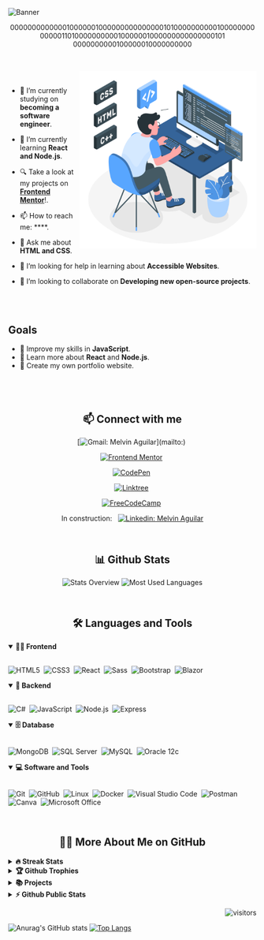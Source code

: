 <!-- Banner-->

![Banner](https://as1.ftcdn.net/v2/jpg/03/52/39/00/1000_F_352390061_Bem8aYkzfGhIObTC4fXhf0PmKQjWM1wN.jpg)

<p align="center">
0000000000000100000010000000000000001010000000000100000000000001101000000000010000001000000000000000101 
0000000000100000010000000000
</p>

##

<br>
<!---
- Web illustrations by Storyset ( https://storyset.com/web )
--->
<img align="right" alt="GIF" src="./assets/programming-animate.svg" width="360px"/>

<br>

- 🔭 I’m currently studying on **becoming a software engineer**.

- 🌱 I’m currently learning **React and Node.js**.

- 🔍 Take a look at my projects on [**Frontend Mentor**](https://www.frontendmentor.io)!.

- 📫 How to reach me: ****.

- 💬 Ask me about **HTML and CSS**.

- 🤝 I’m looking for help in learning about **Accessible Websites**.

- 👯 I’m looking to collaborate on **Developing new open-source projects**.

<br>
<br>

## Goals

- 📖 Improve my skills in **JavaScript**.
- 📖 Learn more about **React** and **Node.js**.
- 📖 Create my own portfolio website.

#

<br>
<h2 align="center">📫 Connect with me</h2>

<div align = "center">
  
[![Gmail: Melvin Aguilar](https://img.shields.io/badge/-gmail-red?style=for-the-badge&logo=Gmail&logoColor=white&link=mailto:)](mailto:)&nbsp;

[![Frontend Mentor](https://img.shields.io/badge/-Frontend%20Mentor-5F3DC4?style=for-the-badge&logo=FrontendMentor&logoColor=white&link=https://www.frontendmentor.io/profile)](https://www.frontendmentor.io/profile)&nbsp;

[![CodePen](https://img.shields.io/badge/-CodePen-000000?style=for-the-badge&logo=CodePen&logoColor=white&link=https://codepen.io)](https://codepen.io)&nbsp;

[![Linktree](https://img.shields.io/badge/-Linktree-39e09b?&style=for-the-badge&logo=linktree&logoColor=white&link=https://linktr.ee)](https://linktr.ee)&nbsp;

[![FreeCodeCamp](https://img.shields.io/badge/-FreeCodeCamp-0A0A23?style=for-the-badge&logo=FreeCodeCamp&logoColor=white&link=https://www.freecodecamp.org)](https://www.freecodecamp.org)&nbsp;

In construction: &nbsp; [![Linkedin: Melvin Aguilar](https://img.shields.io/badge/-linkedin-blue?style=for-the-badge&logo=Linkedin&logoColor=white&link=https://www.linkedin.com/in/melvin-aguilar-dev)](https://www.linkedin.com/in/melvin-aguilar-dev)

</div>

<br>
<h2 align="center">📊 Github Stats</h2>

<div align = "center">

![Stats Overview](https://raw.githubusercontent.com/AlexEG/github-stats/master/generated/overview.svg#gh-dark-mode-only)
![Most Used Languages](https://raw.githubusercontent.com/AlexEG/github-stats/master/generated/languages.svg#gh-dark-mode-only)

</div>
<br>

<h2 align="center">🛠️ Languages and Tools</h2>

<!-- <div align="center"> -->
<details open>
<summary><b>🏄‍♂️ Frontend</b></summary>
<br>
  
![HTML5](https://img.shields.io/badge/-HTML5-E34F26?style=for-the-badge&logo=html5&logoColor=white)&nbsp;
![CSS3](https://img.shields.io/badge/-CSS3-1572B6?style=for-the-badge&logo=css3)&nbsp;
![React](https://img.shields.io/badge/-React-black?style=for-the-badge&logo=react)&nbsp;
![Sass](https://img.shields.io/badge/-Sass-CC6699?style=for-the-badge&logo=sass&logoColor=white)&nbsp;
![Bootstrap](https://img.shields.io/badge/-Bootstrap-563D7C?style=for-the-badge&logo=bootstrap)&nbsp;
![Blazor](https://img.shields.io/badge/-Blazor-512BD4?style=for-the-badge&logo=blazor&logoColor=white)&nbsp;
</details>

<details open>
<summary><b>🧰 Backend</b></summary>
<br>

![C#](https://img.shields.io/badge/-C%23-239120?style=for-the-badge&logo=c-sharp&logoColor=white)&nbsp;
![JavaScript](https://img.shields.io/badge/-JavaScript-black?style=for-the-badge&logo=javascript)&nbsp;
![Node.js](https://img.shields.io/badge/-Node.js-black?style=for-the-badge&logo=Node.js)&nbsp;
![Express](https://img.shields.io/badge/-Express.js-404D59?style=for-the-badge)&nbsp;

</details>

<details open>
<summary><b>🗄️ Database</b></summary>
<br>

![MongoDB](https://img.shields.io/badge/-MongoDB-black?style=for-the-badge&logo=mongodb)&nbsp;
![SQL Server](https://img.shields.io/badge/-SQL%20Server-CC2927?style=for-the-badge&logo=microsoft-sql-server&logoColor=white)&nbsp;
![MySQL](https://img.shields.io/badge/-MySQL-black?style=for-the-badge&logo=mysql)&nbsp;
![Oracle 12c](https://img.shields.io/badge/-Oracle%2012c-F80000?style=for-the-badge&logo=oracle&logoColor=white)&nbsp;

</details>

<details open>
<summary><b>💻 Software and Tools</b></summary>
<br>

![Git](https://img.shields.io/badge/-Git-black?style=for-the-badge&logo=git)&nbsp;
![GitHub](https://img.shields.io/badge/-GitHub-181717?style=for-the-badge&logo=github)&nbsp;
![Linux](https://img.shields.io/badge/-Linux-black?style=for-the-badge&logo=linux)&nbsp;
![Docker](https://img.shields.io/badge/-Docker-black?style=for-the-badge&logo=docker)&nbsp;
![Visual Studio Code](https://img.shields.io/badge/-Visual%20Studio%20Code-007ACC?style=for-the-badge&&logo=visual-studio-code&logoColor=white)&nbsp;
![Postman](https://img.shields.io/badge/-Postman-FF6C37?style=for-the-badge&logo=postman&logoColor=white)&nbsp;
![Canva](https://img.shields.io/badge/-Canva-00C4CC?style=for-the-badge&logo=canva&logoColor=white)&nbsp;
![Microsoft Office](https://img.shields.io/badge/-Microsoft%20Office-D83B01?style=for-the-badge&logo=microsoft-office&logoColor=white)&nbsp;

</details>

<!-- </div> -->

<br>

<h2 align="center">👨‍💻 More About Me on GitHub</h2>

<details>
<summary><b>🔥 Streak Stats</b></summary>
<br>
<p align="center">
<img src="http://github-readme-streak-stats.herokuapp.com?user=MelvinAguilar&theme=radical&hide_border=true" alt="MelvinAguilar" width="420"/>
</p>
</details>

<details>
<summary><b>🏆 Github Trophies</b></summary>
<br>
<p align="center">
<img src="https://github-profile-trophy.vercel.app/?username=MelvinAguilar&theme=radical&no-frame=true&no-bg=true" alt="MelvinAguilar" />
</p>
</details>

<details>
<summary><b>📚 Projects</b></summary>
<br>
<p align="left">
<!-- BLOG-POST-LIST:START -->
<a href="https://github.com/MelvinAguilar/TravelGo"><img width="320" src="https://github-readme-stats.vercel.app/api/pin/?username=MelvinAguilar&repo=TravelGo&theme=react&bg_color=161B22&title_color=58A6FF&hide_border=true&icon_color=F8D866&show_icons=false&show_description=false" alt="TravelGo"></a>
<a href="https://github.com/MelvinAguilar/portafolio-desarrollo-web"><img width="320" src="https://github-readme-stats.vercel.app/api/pin/?username=MelvinAguilar&repo=portafolio-desarrollo-web&theme=react&bg_color=161B22&title_color=58A6FF&hide_border=true&icon_color=F8D866&show_icons=false&show_description=false" alt="portafolio-desarrollo-web"></a>
<a href="https://github.com/MelvinAguilar/advice-generator-app"><img width="320" src="https://github-readme-stats.vercel.app/api/pin/?username=MelvinAguilar&repo=advice-generator-app&theme=react&bg_color=161B22&title_color=58A6FF&hide_border=true&icon_color=F8D866&show_icons=false&show_description=false" alt="advice-generator-app"></a>
<a href="https://github.com/MelvinAguilar/database-learning"><img width="320" src="https://github-readme-stats.vercel.app/api/pin/?username=MelvinAguilar&repo=database-learning&theme=react&bg_color=161B22&title_color=58A6FF&hide_border=true&icon_color=F8D866&show_icons=false&show_description=false" alt="database-learning"></a>
<a href="https://github.com/MelvinAguilar/interactive-rating-component"><img width="320" src="https://github-readme-stats.vercel.app/api/pin/?username=MelvinAguilar&repo=interactive-rating-component&theme=react&bg_color=161B22&title_color=58A6FF&hide_border=true&icon_color=F8D866&show_icons=false&show_description=false" alt="interactive-rating-component"></a>
<a href="https://github.com/MelvinAguilar/huddle-landing-page-with-alternating-feature-blocks"><img width="320" src="https://github-readme-stats.vercel.app/api/pin/?username=MelvinAguilar&repo=huddle-landing-page-with-alternating-feature-blocks&theme=react&bg_color=161B22&title_color=58A6FF&hide_border=true&icon_color=F8D866&show_icons=false&show_description=false" alt="huddle-landing-page-with-alternating-feature-blocks"></a>
<!-- BLOG-POST-LIST:END -->
</p>
</details>

<details>
<summary><b>⚡ Github Public Stats</b></summary>
<br>
<p align="center">
<img src="https://github-readme-stats.vercel.app/api?username=MelvinAguilar&show_icons=true&theme=radical&count_private=true" alt="MelvinAguilar" width="420"/>&nbsp;<img src="https://github-readme-stats.vercel.app/api/top-langs/?username=MelvinAguilar&layout=compact&theme=radical" alt="MelvinAguilar" height="165">
</p>
</details>

<div align="right">
  
![visitors](https://visitor-badge.glitch.me/badge?page_id=MelvinAguilar.MelvinAguilar)

</div>

<!---
&nbsp;

<p><img align="left" src="https://github-readme-stats.vercel.app/api/top-langs?username=melvinaguilar&show_icons=true&locale=en&layout=compact&theme=radical" alt="melvinaguilar" /></p>

MelvinAguilar/MelvinAguilar is a ✨ special ✨ repository because its `README.md` (this file) appears on your GitHub profile.
You can click the Preview link to take a look at your changes.

- 👨‍💻 You can also check out my portfolio at [https://MelvinAguilar.github.io/](https://MelvinAguilar.github.io/)
- 💬 Ask me about **Html**

<a href="https://auth.geeksforgeeks.org/user/#" target="blank"><img align="center" src="" alt="melvinaguilar" height="30" width="40" /></a>
--->

![Anurag's GitHub stats](https://github-readme-stats.vercel.app/api?username=AlexEG&show_icons=true&theme=radical)
[![Top Langs](https://github-readme-stats.vercel.app/api/top-langs/?username=AlexEG&langs_count=8)](https://github.com/anuraghazra/github-readme-stats)
